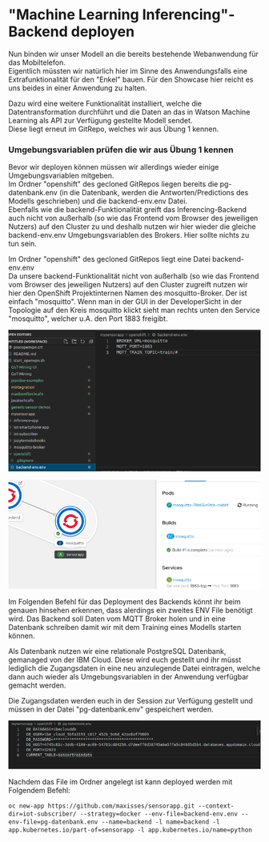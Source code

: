 # "Machine Learning Inferencing"-Backend deployen

Nun binden wir unser Modell an die bereits bestehende Webanwendung für das Mobiltelefon.  
Eigentlich müssten wir natürlich hier im Sinne des Anwendungsfalls eine Extrafunktionalität für den "Enkel" bauen. Für den Showcase hier reicht es uns beides in einer Anwendung zu halten.

Dazu wird eine weitere Funktionalität installiert, welche die Datentransformation durchführt und die Daten an das in Watson Machine Learning als API zur Verfügung gestellte Modell sendet.  
Diese liegt erneut im GitRepo, welches wir aus Übung 1 kennen.

### Umgebungsvariablen prüfen die wir aus Übung 1 kennen

Bevor wir deployen können müssen wir allerdings wieder einige Umgebungsvariablen mitgeben.  
Im Ordner "openshift" des gecloned GitRepos liegen bereits die pg-datenbank.env \(in die Datenbank, werden die Antworten/Predictions des Modells geschrieben\) und die backend-env.env Datei.  
Ebenfalls wie die backend-Funktionalität greift das Inferencing-Backend auch nicht von außerhalb \(so wie das Frontend vom Browser des jeweiligen Nutzers\) auf den Cluster zu und deshalb nutzen wir hier wieder die gleiche backend-env.env Umgebungsvariablen des Brokers. Hier sollte nichts zu tun sein.









Im Ordner "openshift" des gecloned GitRepos liegt eine Datei backend-env.env   
Da unsere backend-Funktionalität nicht von außerhalb \(so wie das Frontend vom Browser des jeweiligen Nutzers\) auf den Cluster zugreift nutzen wir hier den OpenShift Projektinternen Namen des mosquitto-Broker. Der ist einfach "mosquitto". Wenn man in der GUI in der DeveloperSicht in der Topologie auf den Kreis mosquitto klickt sieht man rechts unten den Service "mosquitto", welcher u.A. den Port 1883 freigibt.

![](../../../../.gitbook/assets/image%20%2820%29.png)

![](../../../../.gitbook/assets/image%20%2838%29.png)

Im Folgenden Befehl für das Deployment des Backends könnt ihr beim genauen hinsehen erkennen, dass alerdings ein zweites ENV File benötigt wird. Das Backend soll Daten vom MQTT Broker holen und in eine Datenbank schreiben damit wir mit dem Training eines Modells starten können. 

Als Datenbank nutzen wir eine relationale PostgreSQL Datenbank, gemanaged von der IBM Cloud. Diese wird euch gestellt und ihr müsst lediglich die Zugangsdaten in eine neu anzulegende Datei eintragen, welche dann auch wieder als Umgebungsvariablen in der Anwendung verfügbar gemacht werden.

Die Zugangsdaten werden euch in der Session zur Verfügung gestellt und müssen in der Datei "pg-datenbank.env" gespeichert werden.

![](../../../../.gitbook/assets/image%20%2835%29.png)

Nachdem das File im Ordner angelegt ist kann deployed werden mit Folgendem Befehl:

```text
oc new-app https://github.com/maxisses/sensorapp.git --context-dir=iot-subscriber/ --strategy=docker --env-file=backend-env.env --env-file=pg-datenbank.env --name=backend -l name=backend -l app.kubernetes.io/part-of=sensorapp -l app.kubernetes.io/name=python
```

